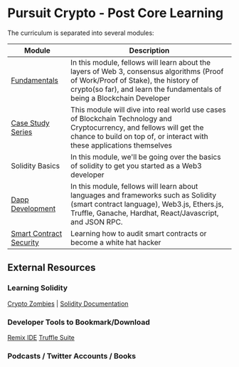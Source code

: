 # Pursuit Crypto - Post Core Learning

The curriculum is separated into several modules:

| Module | Description |
| --- | --- |
| [Fundamentals](https://github.com/joinpursuit/pursuit-crypto-lessons/tree/main/fundamentals) | In this module, fellows will learn about the layers of Web 3, consensus algorithms (Proof of Work/Proof of Stake), the history of crypto(so far), and learn the fundamentals of being a Blockchain Developer |
| [Case Study Series](https://github.com/joinpursuit/pursuit-crypto-lessons/tree/main/case_studies) | This module will dive into real world use cases of Blockchain Technology and Cryptocurrency, and fellows will get the chance to build on top of, or interact with these applications themselves |
| Solidity Basics | In this module, we'll be going over the basics of solidity to get you started as a Web3 developer |
| [Dapp Development](https://github.com/joinpursuit/pursuit-crypto-lessons/tree/main/dapps) | In this module, fellows will learn about languages and frameworks such as Solidity (smart contract language), Web3.js, Ethers.js, Truffle, Ganache, Hardhat, React/Javascript, and JSON RPC. |
| [Smart Contract Security](https://github.com/joinpursuit/pursuit-crypto-lessons/tree/main/smart_contract_security) | Learning how to audit smart contracts or become a white hat hacker
## External Resources

### Learning Solidity 
[Crypto Zombies](https://cryptozombies.io/) | 
[Solidity Documentation](https://docs.soliditylang.org/en/latest/)

### Developer Tools to Bookmark/Download
[Remix IDE](https://remix.ethereum.org/)
[Truffle Suite](https://trufflesuite.com/)

### Podcasts / Twitter Accounts / Books
